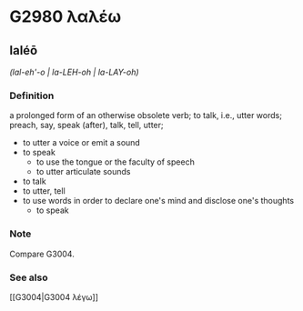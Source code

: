 # G2980 λαλέω

## laléō

_(lal-eh'-o | la-LEH-oh | la-LAY-oh)_

### Definition

a prolonged form of an otherwise obsolete verb; to talk, i.e., utter words; preach, say, speak (after), talk, tell, utter; 

- to utter a voice or emit a sound
- to speak
  - to use the tongue or the faculty of speech
  - to utter articulate sounds
- to talk
- to utter, tell
- to use words in order to declare one's mind and disclose one's thoughts
  - to speak

### Note

Compare G3004.

### See also

[[G3004|G3004 λέγω]]
